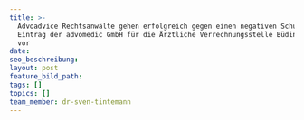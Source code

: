 ```yaml
---
title: >-
  Advoadvice Rechtsanwälte gehen erfolgreich gegen einen negativen Schufa
  Eintrag der advomedic GmbH für die Ärztliche Verrechnungsstelle Büdingen GmbH
  vor
date:
seo_beschreibung:
layout: post
feature_bild_path:
tags: []
topics: []
team_member: dr-sven-tintemann
---
```

